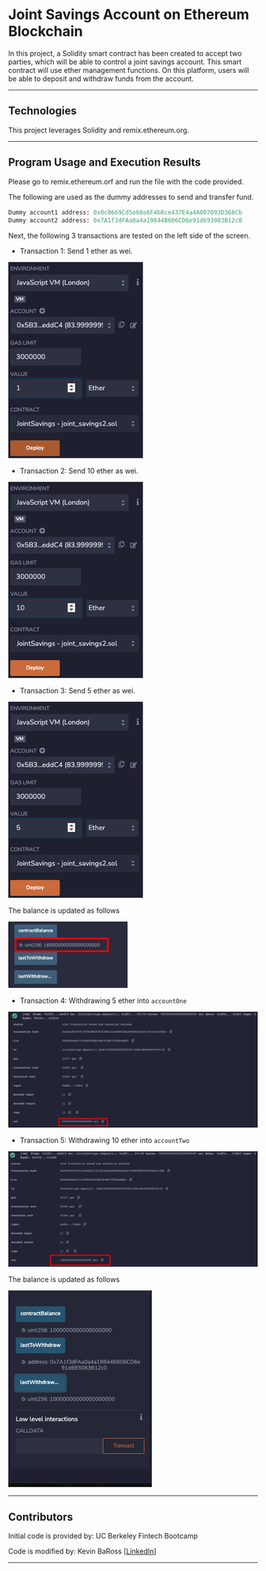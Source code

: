 # Joint Savings Account on Ethereum Blockchain

In this project, a Solidity smart contract has been created to accept two parties, which will be able to control a joint savings account. This smart contract will use ether management functions. On this platform, users will be able to deposit and withdraw funds from the account.

---

## Technologies

This project leverages Solidity and remix.ethereum.org.

---

## Program Usage and Execution Results

Please go to remix.ethereum.orf and run the file with the code provided.

The following are used as the dummy addresses to send and transfer fund.

```Python
Dummy account1 address: 0x0c0669Cd5e60a6F4b8ce437E4a4A007093D368Cb
Dummy account2 address: 0x7A1f3dFAa0a4a19844B606CD6e91d693083B12c0
```

Next, the following 3 transactions are tested on the left side of the screen.

- Transaction 1: Send 1 ether as wei.

![ScreenShot1](Execution_Results/scr20.1.png)

- Transaction 2: Send 10 ether as wei.

![ScreenShot2](Execution_Results/scr20.2.png)

- Transaction 3: Send 5 ether as wei.

![ScreenShot3](Execution_Results/scr20.3.png)

The balance is updated as follows

![ScreenShot4](Execution_Results/scr20.4.png)

- Transaction 4: Withdrawing 5 ether into `accountOne`

![ScreenShot5](Execution_Results/scr20.5.png)

- Transaction 5: Withdrawing 10 ether into `accountTwo`

![ScreenShot6](Execution_Results/scr20.6.png)

The balance is updated as follows

![ScreenShot7](Execution_Results/scr20.7.png)


  

---

## Contributors

Initial code is provided by: UC Berkeley Fintech Bootcamp

Code is modified by: Kevin BaRoss [[LinkedIn](https://www.linkedin.com/in/kevin-baross/)]


---
